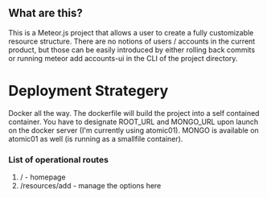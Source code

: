 ## What are this? ##
This is a Meteor.js project that allows a user to create a fully customizable resource structure. There are no notions of users / accounts in the current product, but those can be easily introduced by either rolling back commits or running
meteor add accounts-ui
in the CLI of the project directory.

# Deployment Strategery #
Docker all the way. The dockerfile will build the project into a self contained container.
You have to designate ROOT_URL and MONGO_URL upon launch on the docker server (I'm currently using atomic01).
MONGO is available on atomic01 as well (is running as a smallfile container).


### List of operational routes ###
1. / - homepage
2. /resources/add - manage the options here
